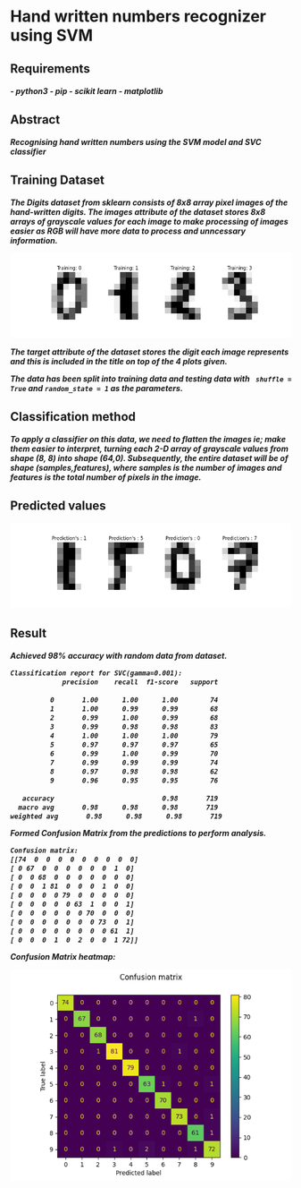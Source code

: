  <h1>Hand written numbers recognizer using SVM</h1>
 <h2>Requirements</h2>
 <h5>
     - python3
     - pip
     - scikit learn
     - matplotlib
 </h5>
 <h2>Abstract</h2>
 <h5>Recognising hand written numbers using the SVM model and SVC classifier</h5>
 <h2>Training Dataset</h2>
 <h5>
 The Digits dataset from sklearn consists of 8x8 array pixel images of the hand-written digits. The images attribute of the dataset stores 8x8 arrays of grayscale values for each image to make processing of images easier as RGB will have more data to process and unncessary information.

 ![Screenshot](Figure_1.png)
 
 The target attribute of the dataset stores the digit each image represents and this is included in the title on top of the 4 plots given.

 The data has been split into training data and testing data with ``` shuffle = True``` and ``` random_state = 1 ``` as the parameters.
 </h5>
 <h2>Classification method</h2>
 <h5>To apply a classifier on this data, we need to flatten the images ie; make them easier to interpret, turning each 2-D array of grayscale values from shape (8, 8) into shape (64,0). Subsequently, the entire dataset will be of shape (samples,features), where samples is the number of images and features is the total number of pixels in the image.
 </h5>
 <h2>Predicted values</h2>
 <h5>

 ![Screenshot](Figure_2.png)
 
 </h5>
 <h2>Result</h2>
 <h5>
 Achieved 98% accuracy with random data from dataset.

 ```
 Classification report for SVC(gamma=0.001):
              precision    recall  f1-score   support

           0       1.00      1.00      1.00        74
           1       1.00      0.99      0.99        68
           2       0.99      1.00      0.99        68
           3       0.99      0.98      0.98        83
           4       1.00      1.00      1.00        79
           5       0.97      0.97      0.97        65
           6       0.99      1.00      0.99        70
           7       0.99      0.99      0.99        74
           8       0.97      0.98      0.98        62
           9       0.96      0.95      0.95        76

    accuracy                           0.98       719
   macro avg       0.98      0.98      0.98       719
 weighted avg       0.98      0.98      0.98       719

 ```
 Formed Confusion Matrix from the predictions to perform analysis.

 ```
 Confusion matrix: 
[[74  0  0  0  0  0  0  0  0  0]
 [ 0 67  0  0  0  0  0  0  1  0]
 [ 0  0 68  0  0  0  0  0  0  0]
 [ 0  0  1 81  0  0  0  1  0  0]
 [ 0  0  0  0 79  0  0  0  0  0]
 [ 0  0  0  0  0 63  1  0  0  1]
 [ 0  0  0  0  0  0 70  0  0  0]
 [ 0  0  0  0  0  0  0 73  0  1]
 [ 0  0  0  0  0  0  0  0 61  1]
 [ 0  0  0  1  0  2  0  0  1 72]]

 ```
 Confusion Matrix heatmap:

 ![Screenshot](Figure_3.png)
 </h5>
 